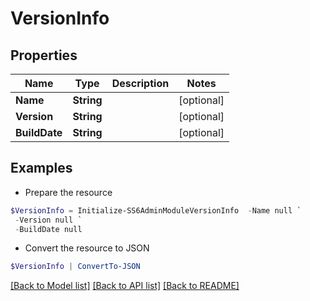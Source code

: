# VersionInfo
## Properties

Name | Type | Description | Notes
------------ | ------------- | ------------- | -------------
**Name** | **String** |  | [optional] 
**Version** | **String** |  | [optional] 
**BuildDate** | **String** |  | [optional] 

## Examples

- Prepare the resource
```powershell
$VersionInfo = Initialize-SS6AdminModuleVersionInfo  -Name null `
 -Version null `
 -BuildDate null
```

- Convert the resource to JSON
```powershell
$VersionInfo | ConvertTo-JSON
```

[[Back to Model list]](../README.md#documentation-for-models) [[Back to API list]](../README.md#documentation-for-api-endpoints) [[Back to README]](../README.md)

